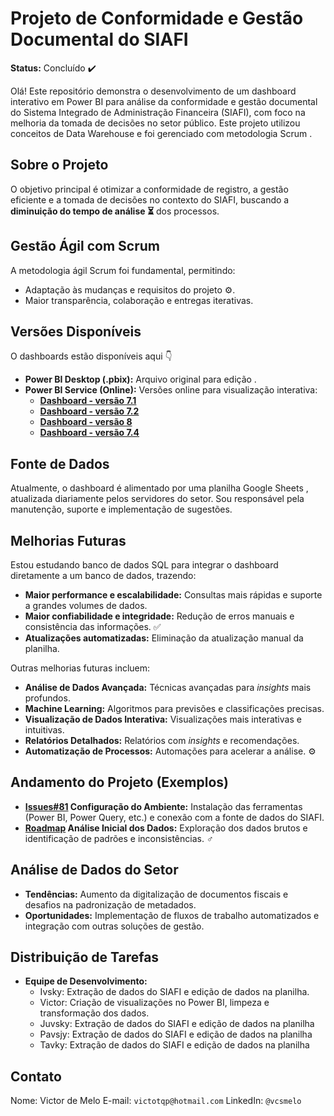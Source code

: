 # Projeto de Conformidade e Gestão Documental do SIAFI ️

**Status:** Concluído ✔️

Olá!  Este repositório demonstra o desenvolvimento de um dashboard interativo em Power BI  para análise da conformidade e gestão documental do Sistema Integrado de Administração Financeira (SIAFI), com foco na melhoria da tomada de decisões no setor público. Este projeto utilizou conceitos de Data Warehouse  e foi gerenciado com metodologia Scrum .

## Sobre o Projeto 

O objetivo principal é otimizar a conformidade de registro, a gestão eficiente e a tomada de decisões no contexto do SIAFI, buscando a **diminuição do tempo de análise ⏳** dos processos.

## Gestão Ágil com Scrum 

A metodologia ágil Scrum foi fundamental, permitindo:

*   Adaptação às mudanças e requisitos do projeto ⚙️.
*   Maior transparência, colaboração  e entregas iterativas.

## Versões Disponíveis

O dashboards estão disponíveis aqui 👇

*   **Power BI Desktop (.pbix):** Arquivo original para edição .
*   **Power BI Service (Online):** Versões online para visualização interativa:
    *   [**Dashboard - versão 7.1**](https://app.powerbi.com/view?r=eyJrIjoiMDg1MTYzYWUtMzM5Zi00Zjg3LWE5Y2ItZjVlMzQ4MThjNTdkIiwidCI6IjJhMzZhZGVhLTQ5MTAtNDM3NS1hYjQzLWFiNDgxOTc0YjRlOCJ9) 
    *   [**Dashboard - versão 7.2**](https://app.powerbi.com/view?r=eyJrIjoiYTIwOTM4NDItNzU2NC00ODZmLWI4NzQtZDlmNzEwYTA3NDFkIiwidCI6IjJhMzZhZGVhLTQ5MTAtNDM3NS1hYjQzLWFiNDgxOTc0YjRlOCJ9)
    *   [**Dashboard - versão 8**](https://app.powerbi.com/view?r=eyJrIjoiNjM0MWIzOTYtZGEzMS00MTBmLTg4YjItNWM5YjBmZTQzZjY0IiwidCI6IjJhMzZhZGVhLTQ5MTAtNDM3NS1hYjQzLWFiNDgxOTc0YjRlOCJ9)
    *   [**Dashboard - versão 7.4**](https://app.powerbi.com/view?r=eyJrIjoiNmI1YjE3ZTktNzkzYS00NmU4LThlOTUtMDY2YzJjOTg4NDhjIiwidCI6IjJhMzZhZGVhLTQ5MTAtNDM3NS1hYjQzLWFiNDgxOTc0YjRlOCJ9)

## Fonte de Dados ️

Atualmente, o dashboard é alimentado por uma planilha Google Sheets , atualizada diariamente pelos servidores do setor. Sou responsável pela manutenção, suporte e implementação de sugestões.

## Melhorias Futuras ️

Estou estudando banco de dados SQL  para integrar o dashboard diretamente a um banco de dados, trazendo:

*   **Maior performance e escalabilidade:** Consultas mais rápidas  e suporte a grandes volumes de dados.
*   **Maior confiabilidade e integridade:** Redução de erros manuais  e consistência das informações. ✅
*   **Atualizações automatizadas:** Eliminação da atualização manual da planilha. 

Outras melhorias futuras incluem:

*   **Análise de Dados Avançada:** Técnicas avançadas para *insights* mais profundos. 
*   **Machine Learning:** Algoritmos para previsões e classificações precisas. 
*   **Visualização de Dados Interativa:** Visualizações mais interativas e intuitivas. 
*   **Relatórios Detalhados:** Relatórios com *insights* e recomendações. 
*   **Automatização de Processos:** Automações para acelerar a análise. ⚙️

## Andamento do Projeto (Exemplos) 

*   **[Issues#81](https://github.com/luanvsky/confreg-dw-v.0/issues) Configuração do Ambiente:** Instalação das ferramentas (Power BI, Power Query, etc.) e conexão com a fonte de dados do SIAFI. 
*   **[Roadmap](https://github.com/users/luanvsky/projects/4) Análise Inicial dos Dados:** Exploração dos dados brutos e identificação de padrões e inconsistências. ️‍♂️

## Análise de Dados do Setor 

*   **Tendências:** Aumento da digitalização de documentos fiscais  e desafios na padronização de metadados.
*   **Oportunidades:** Implementação de fluxos de trabalho automatizados e integração com outras soluções de gestão. 

## Distribuição de Tarefas 

*   **Equipe de Desenvolvimento:**
    *   Ivsky: Extração de dados do SIAFI e edição de dados na planilha.
    *   Victor: Criação de visualizações no Power BI, limpeza e transformação dos dados.
    *   Juvsky: Extração de dados do SIAFI e edição de dados na planilha
    *   Pavsjy: Extração de dados do SIAFI e edição de dados na planilha
    *   Tavky: Extração de dados do SIAFI e edição de dados na planilha

## Contato 

Nome: Victor de Melo
E-mail: `victotqp@hotmail.com`
LinkedIn: `@vcsmelo`
